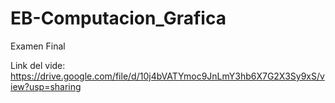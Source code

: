 # EB-Computacion_Grafica
Examen Final

Link del vide: https://drive.google.com/file/d/10j4bVATYmoc9JnLmY3hb6X7G2X3Sy9xS/view?usp=sharing
